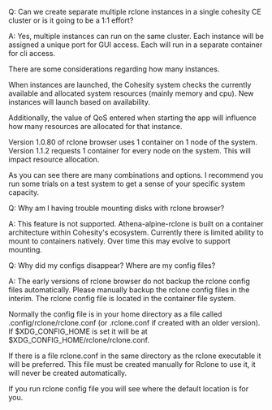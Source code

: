 Q: Can we create separate multiple rclone instances in a single cohesity CE cluster or is it going to be a 1:1 effort?

A: Yes, multiple instances can run on the same cluster.  Each instance will be assigned a unique port for GUI access.  Each will run in a separate container for cli access.

There are some considerations regarding how many instances.

When instances are launched, the Cohesity system checks the currently available and allocated system resources (mainly memory and cpu).  New instances will launch based on availability.

Additionally, the value of QoS entered when starting the app will influence how many resources are allocated for that instance.

Version 1.0.80 of rclone browser uses 1 container on 1 node of the system.  Version 1.1.2 requests 1 container for every node on the system.  This will impact resource allocation.

As you can see there are many combinations and options.  I recommend you run some trials on a test system to get a sense of your specific system capacity.

Q: Why am I having trouble mounting disks with rclone browser?

A: This feature is not supported.  Athena-alpine-rclone is built on a container architecture within Cohesity's ecosystem.  Currently there is limited ability to mount to containers natively.  Over time this may evolve to support mounting.

Q:  Why did my configs disappear?  Where are my config files?

A:  The early versions of rclone browser do not backup the rclone config files automatically.  Please manually backup the rclone config files in the interim. The rclone config file is located in the container file system.

Normally the config file is in your home directory as a file called .config/rclone/rclone.conf (or .rclone.conf if created with an older version). If $XDG_CONFIG_HOME is set it will be at $XDG_CONFIG_HOME/rclone/rclone.conf.

If there is a file rclone.conf in the same directory as the rclone executable it will be preferred. This file must be created manually for Rclone to use it, it will never be created automatically.

If you run rclone config file you will see where the default location is for you.
